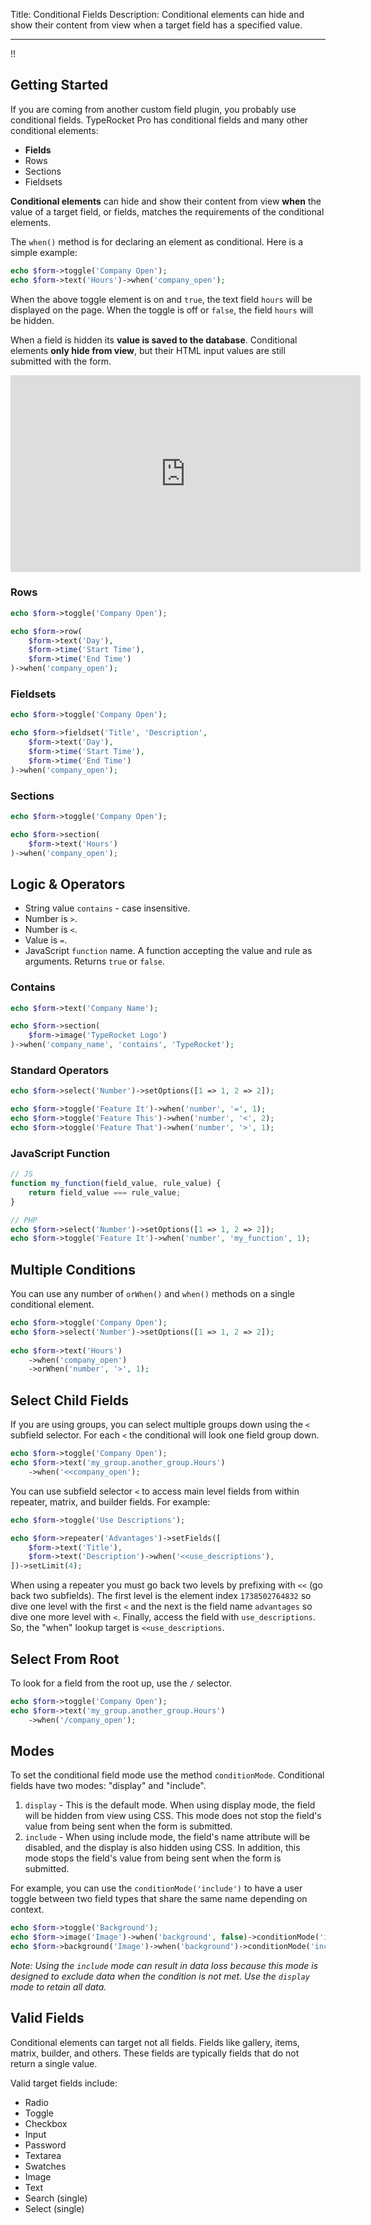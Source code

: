 Title: Conditional Fields
Description: Conditional elements can hide and show their content from view when a target field has a specified value.

---

!!

## Getting Started

If you are coming from another custom field plugin, you probably use conditional fields. TypeRocket Pro has conditional fields and many other conditional elements:

- **Fields**
- Rows
- Sections
- Fieldsets

**Conditional elements** can hide and show their content from view **when** the value of a target field, or fields, matches the requirements of the conditional elements.

The `when()` method is for declaring an element as conditional. Here is a simple example:

```php
echo $form->toggle('Company Open');  
echo $form->text('Hours')->when('company_open');
```

When the above toggle element is on and `true`, the text field `hours` will be displayed on the page. When the toggle is off or `false`,  the field `hours` will be hidden.

When a field is hidden its **value is saved to the database**. Conditional elements **only hide from view**, but their HTML input values are still submitted with the form.

<iframe width="560" height="315" src="https://www.youtube.com/embed/eOjK4ntDfE4" title="YouTube video player" frameborder="0" allow="accelerometer; autoplay; clipboard-write; encrypted-media; gyroscope; picture-in-picture" allowfullscreen></iframe>

### Rows

```php
echo $form->toggle('Company Open');

echo $form->row(  
    $form->text('Day'),  
    $form->time('Start Time'),  
    $form->time('End Time')  
)->when('company_open');
```

### Fieldsets

```php
echo $form->toggle('Company Open');

echo $form->fieldset('Title', 'Description',   
    $form->text('Day'),  
    $form->time('Start Time'),  
    $form->time('End Time')  
)->when('company_open');
```

### Sections

```php
echo $form->toggle('Company Open');

echo $form->section(  
    $form->text('Hours')
)->when('company_open');
```

## Logic & Operators

- String value `contains` - case insensitive.
- Number is `>`.
- Number is `<`.
- Value is `=`.
- JavaScript `function` name. A function accepting the value and rule as arguments. Returns `true` or `false`.

### Contains

```php
echo $form->text('Company Name');

echo $form->section(  
    $form->image('TypeRocket Logo')
)->when('company_name', 'contains', 'TypeRocket');
```

### Standard Operators

```php
echo $form->select('Number')->setOptions([1 => 1, 2 => 2]);

echo $form->toggle('Feature It')->when('number', '=', 1);
echo $form->toggle('Feature This')->when('number', '<', 2);
echo $form->toggle('Feature That')->when('number', '>', 1);
```

### JavaScript Function

```js
// JS
function my_function(field_value, rule_value) {
    return field_value === rule_value;
}
```

```php
// PHP
echo $form->select('Number')->setOptions([1 => 1, 2 => 2]);
echo $form->toggle('Feature It')->when('number', 'my_function', 1);
```

## Multiple Conditions

You can use any number of `orWhen()` and `when()` methods on a single conditional element. 

```php
echo $form->toggle('Company Open');
echo $form->select('Number')->setOptions([1 => 1, 2 => 2]);
 
echo $form->text('Hours')
    ->when('company_open')
    ->orWhen('number', '>', 1);
```

## Select Child Fields

If you are using groups, you can select multiple groups down using the `<` subfield selector. For each `<` the conditional will look one field group down.

```php
echo $form->toggle('Company Open'); 
echo $form->text('my_group.another_group.Hours')
    ->when('<<company_open');
```

You can use subfield selector `<` to access main level fields from within repeater, matrix, and builder fields. For example:

```php
echo $form->toggle('Use Descriptions'); 

echo $form->repeater('Advantages')->setFields([
    $form->text('Title'),
    $form->text('Description')->when('<<use_descriptions'),
])->setLimit(4);
```

When using a repeater you must go back two levels by prefixing with `<<` (go back two subfields). The first level is the element index `1738502764832` so dive one level with the first `<` and the next is the field name `advantages` so dive one more level with `<`. Finally, access the field with `use_descriptions`. So, the "when" lookup target is `<<use_descriptions`.

## Select From Root

To look for a field from the root up, use the `/` selector.

```php
echo $form->toggle('Company Open'); 
echo $form->text('my_group.another_group.Hours')
    ->when('/company_open');
```

## Modes

To set the conditional field mode use the method `conditionMode`. Conditional fields have two modes: "display" and "include".

1. `display` - This is the default mode. When using display mode, the field will be hidden from view using CSS. This mode does not stop the field's value from being sent when the form is submitted.
2. `include` - When using include mode, the field's name attribute will be disabled, and the display is also hidden using CSS. In addition, this mode stops the field's value from being sent when the form is submitted.

For example, you can use the `conditionMode('include')` to have a user toggle between two field types that share the same name depending on context.

```php
echo $form->toggle('Background');
echo $form->image('Image')->when('background', false)->conditionMode('include');
echo $form->background('Image')->when('background')->conditionMode('include');
```

*Note: Using the `include` mode can result in data loss because this mode is designed to exclude data when the condition is not met. Use the `display` mode to retain all data.*

## Valid Fields

Conditional elements can target not all fields. Fields like gallery, items, matrix, builder, and others. These fields are typically fields that do not return a single value.

Valid target fields include:

- Radio
- Toggle
- Checkbox
- Input
- Password
- Textarea
- Swatches
- Image
- Text
- Search (single)
- Select (single)